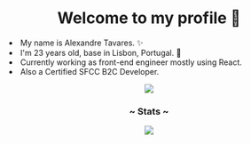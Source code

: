  <h1 align="center">Welcome to my profile 📃 </h1>
 <li>My name is Alexandre Tavares. ✨</li>
 <li>I'm 23 years old, base in Lisbon, Portugal. 🧷</li>
 <li>Currently working as front-end engineer mostly using React.</li>
 <li>Also a Certified SFCC B2C Developer.</li>
 <p align="center">
<img src="![Alexandre Tavares](https://github.com/user-attachments/assets/c99dad2a-f6e2-4ef4-8509-cf352070f5f7)">
 </p>
 <h3 align="center">~ Stats ~</h3>
 <p align="center">
  <img src="https://github-readme-stats.vercel.app/api/top-langs/?username=TheRedCandyy&layout=compact&theme=darcula">
 </p>
 <h2></h2>
